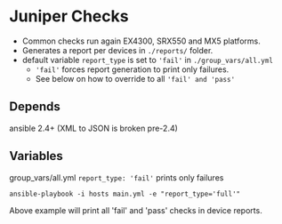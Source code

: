 # Juniper Checks
* Common checks run again EX4300, SRX550 and MX5 platforms.
* Generates a report per devices in `./reports/` folder.
* default variable `report_type` is set to `'fail'` in `./group_vars/all.yml`
  * `'fail'` forces report generation to print only failures.
  * See below on how to override to all `'fail' and 'pass'`

## Depends
ansible 2.4+ (XML to JSON is broken pre-2.4)

## Variables
group_vars/all.yml `report_type: 'fail'` prints only failures

```ansible-playbook -i hosts main.yml -e "report_type='full'"```

Above example will print all 'fail' and 'pass' checks in device reports.
